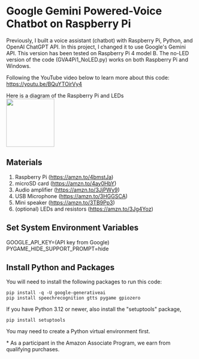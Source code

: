 # Google Gemini Powered-Voice Chatbot on Raspberry Pi

Previously, I built a voice assistant (chatbot) with Raspberry Pi, Python, and OpenAI ChatGPT API. In this project, I changed it to use Google's Gemini API. This version has been tested on Raspberry Pi 4 model B. The no-LED version of the code (GVA4Pi1_NoLED.py) works on both Raspberry Pi and Windows. 

Following the YouTube video below to learn more about this code:     
https://youtu.be/BQuYTOirVy4

Here is a diagram of the Raspberry Pi and LEDs    
<img src="https://github.com/techmakerai/Google-Gemini-Voice-Chatbot-on-Raspberry-Pi/blob/main/PaspberryPiSchematic.jpg" width="128"/>

## Materials 

1. Raspberry Pi (https://amzn.to/4bmstJa)
2. microSD card (https://amzn.to/4ay0HbY)
2. Audio amplifier (https://amzn.to/3JjPWy9)
3. USB Microphone (https://amzn.to/3HGGSCA) 
4. Mini speaker (https://amzn.to/3TB9Pp3)    
5. (optional) LEDs and resistors (https://amzn.to/3Jg4Yoz)     

## Set System Environment Variables 

GOOGLE_API_KEY=(API key from Google)   
PYGAME_HIDE_SUPPORT_PROMPT=hide

## Install Python and Packages 
You will need to install the following packages to run this code: 

```console
pip install -q -U google-generativeai
pip install speechrecognition gtts pygame gpiozero
```
   
If you have Python 3.12 or newer, also install the "setuptools" package,       

```console
pip install setuptools
```    

You may need to create a Python virtual environment first.        

\* As a participant in the Amazon Associate Program, we earn from qualifying purchases.  
